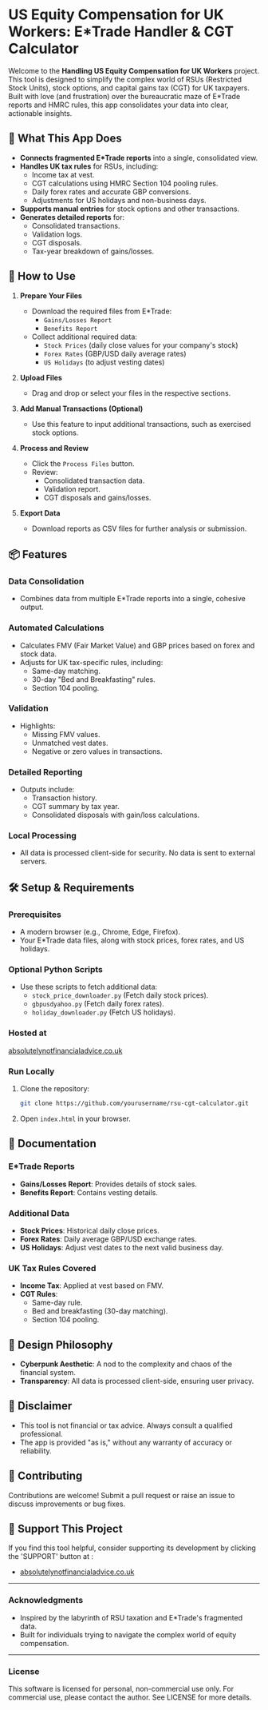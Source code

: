 # US Equity Compensation for UK Workers: E*Trade Handler & CGT Calculator

Welcome to the **Handling US Equity Compensation for UK Workers** project. This tool is designed to simplify the complex world of RSUs (Restricted Stock Units), stock options, and capital gains tax (CGT) for UK taxpayers. Built with love (and frustration) over the bureaucratic maze of E*Trade reports and HMRC rules, this app consolidates your data into clear, actionable insights.

## 🎯 **What This App Does**
- **Connects fragmented E*Trade reports** into a single, consolidated view.
- **Handles UK tax rules** for RSUs, including:
  - Income tax at vest.
  - CGT calculations using HMRC Section 104 pooling rules.
  - Daily forex rates and accurate GBP conversions.
  - Adjustments for US holidays and non-business days.
- **Supports manual entries** for stock options and other transactions.
- **Generates detailed reports** for:
  - Consolidated transactions.
  - Validation logs.
  - CGT disposals.
  - Tax-year breakdown of gains/losses.

## 🚀 **How to Use**
1. **Prepare Your Files**
   - Download the required files from E*Trade:
     - `Gains/Losses Report`
     - `Benefits Report`
   - Collect additional required data:
     - `Stock Prices` (daily close values for your company's stock)
     - `Forex Rates` (GBP/USD daily average rates)
     - `US Holidays` (to adjust vesting dates)

2. **Upload Files**
   - Drag and drop or select your files in the respective sections.

3. **Add Manual Transactions (Optional)**
   - Use this feature to input additional transactions, such as exercised stock options.

4. **Process and Review**
   - Click the `Process Files` button.
   - Review:
     - Consolidated transaction data.
     - Validation report.
     - CGT disposals and gains/losses.

5. **Export Data**
   - Download reports as CSV files for further analysis or submission.

## 📦 **Features**
### **Data Consolidation**
- Combines data from multiple E*Trade reports into a single, cohesive output.

### **Automated Calculations**
- Calculates FMV (Fair Market Value) and GBP prices based on forex and stock data.
- Adjusts for UK tax-specific rules, including:
  - Same-day matching.
  - 30-day "Bed and Breakfasting" rules.
  - Section 104 pooling.

### **Validation**
- Highlights:
  - Missing FMV values.
  - Unmatched vest dates.
  - Negative or zero values in transactions.

### **Detailed Reporting**
- Outputs include:
  - Transaction history.
  - CGT summary by tax year.
  - Consolidated disposals with gain/loss calculations.

### **Local Processing**
- All data is processed client-side for security. No data is sent to external servers.

## 🛠️ **Setup & Requirements**
### **Prerequisites**
- A modern browser (e.g., Chrome, Edge, Firefox).
- Your E*Trade data files, along with stock prices, forex rates, and US holidays.

### **Optional Python Scripts**
- Use these scripts to fetch additional data:
  - `stock_price_downloader.py` (Fetch daily stock prices).
  - `gbpusdyahoo.py` (Fetch daily forex rates).
  - `holiday_downloader.py` (Fetch US holidays).

### **Hosted at**
[absolutelynotfinancialadvice.co.uk](https://www.absolutelynotfinancialadvice.co.uk)

### **Run Locally**
1. Clone the repository:
   ```bash
   git clone https://github.com/yourusername/rsu-cgt-calculator.git
   ```
2. Open `index.html` in your browser.

## 📖 **Documentation**
### **E*Trade Reports**
- **Gains/Losses Report**: Provides details of stock sales.
- **Benefits Report**: Contains vesting details.

### **Additional Data**
- **Stock Prices**: Historical daily close prices.
- **Forex Rates**: Daily average GBP/USD exchange rates.
- **US Holidays**: Adjust vest dates to the next valid business day.

### **UK Tax Rules Covered**
- **Income Tax**: Applied at vest based on FMV.
- **CGT Rules**:
  - Same-day rule.
  - Bed and breakfasting (30-day matching).
  - Section 104 pooling.

## 🎨 **Design Philosophy**
- **Cyberpunk Aesthetic**: A nod to the complexity and chaos of the financial system.
- **Transparency**: All data is processed client-side, ensuring user privacy.

## 📢 **Disclaimer**
- This tool is not financial or tax advice. Always consult a qualified professional.
- The app is provided "as is," without any warranty of accuracy or reliability.

## 🤝 **Contributing**
Contributions are welcome! Submit a pull request or raise an issue to discuss improvements or bug fixes.

## 💖 **Support This Project**
If you find this tool helpful, consider supporting its development by clicking the 'SUPPORT' button at :
- [absolutelynotfinancialadvice.co.uk](https://www.absolutelynotfinancialadvice.co.uk)

---
### **Acknowledgments**
- Inspired by the labyrinth of RSU taxation and E*Trade's fragmented data.
- Built for individuals trying to navigate the complex world of equity compensation.

---
### **License**
This software is licensed for personal, non-commercial use only. For commercial use, please contact the author. See LICENSE for more details.
